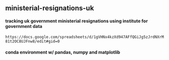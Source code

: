 ## ministerial-resignations-uk
#### tracking uk government ministerial resignations using institute for government data

`https://docs.google.com/spreadsheets/d/1gVHNx4kzXd947AFfQGiJg5zJrdNXrM81t2OC8UJFnw8/edit#gid=0`
#### conda environment w/ pandas, numpy and matplotlib
